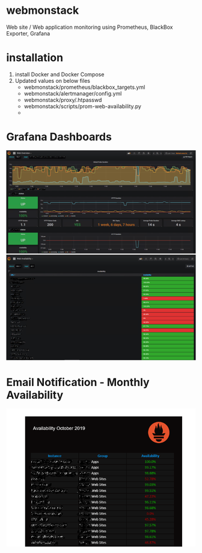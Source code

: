 # webmonstack
Web site / Web application monitoring using Prometheus, BlackBox Exporter, Grafana



# installation
1. install Docker and Docker Compose 
2. Updated values on below files
   - webmonstack/prometheus/blackbox_targets.yml 
   - webmonstack/alertmanager/config.yml 
   - webmonstack/proxy/.htpasswd
   - webmonstack/scripts/prom-web-availability.py
   - 

# Grafana Dashboards
![Overview](https://github.com/iquzart/webmonstack/blob/master/images/web-overview.png)
![Availablibilty](https://github.com/iquzart/webmonstack/blob/master/images/web-Availability.png)

# Email Notification - Monthly Availability
![EmailReport](https://github.com/iquzart/webmonstack/blob/master/images/Email%20Report%20-%20Availability.PNG)

